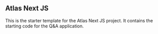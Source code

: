 ## Atlas Next JS

This is the starter template for the Atlas Next JS project. It contains the starting code for the Q&A application.

